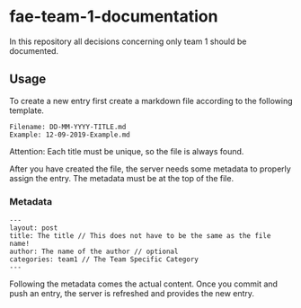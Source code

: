 # fae-team-1-documentation

In this repository all decisions concerning only team 1 should be documented.

## Usage
To create a new entry first create a markdown file according to the following template.

```
Filename: DD-MM-YYYY-TITLE.md
Example: 12-09-2019-Example.md
```

Attention: Each title must be unique, so the file is always found.

After you have created the file, the server needs some metadata to properly assign the entry. The metadata must be at the top of the file.

### Metadata
```
---
layout: post
title: The title // This does not have to be the same as the file name!
author: The name of the author // optional
categories: team1 // The Team Specific Category
---
```

Following the metadata comes the actual content. Once you commit and push an entry, the server is refreshed and provides the new entry.
